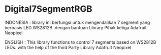 # Digital7SegmentRGB

INDONESIA :
library ini berfungsi untuk mengendalikan 7 segment yang berbasis LED WS2812B. dengan bantuan Library Pihak ketiga Adafruit Neopixel

ENGLISH :
This library functions to control 7 segments based on WS2812B LEDs. with the help of the third Party Library Adafruit Neopixel
